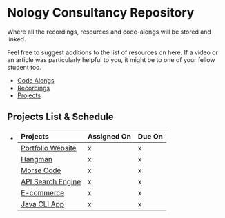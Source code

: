 # Nology Consultancy Repository

Where all the recordings, resources and code-alongs will be stored and linked.

Feel free to suggest additions to the list of resources on here.
If a video or an article was particularly helpful to you, it might be to one of your fellow student too.

- [Code Alongs](./code-alongs/README.md)
- [Recordings](./recordings/README.md)
- [Projects](./projects/README.md)

## Projects List & Schedule

- | Projects                                               | Assigned On | Due On |
  | :----------------------------------------------------- | :---------- | :----- |
  | [Portfolio Website](./projects/portfolio/README.md)    | x           | x      |
  | [Hangman](./projects/hangman/README.md)                | x           | x      |
  | [Morse Code](./projects/morse/README.md)               | x           | x      |
  | [API Search Engine](./projects/google-books/README.md) | x           | x      |
  | [E-commerce](./projects/e-Shop/README.md)              | x           | x      |
  | [Java CLI App](./projects/minesweeper/README.md)       | x           | x      |
